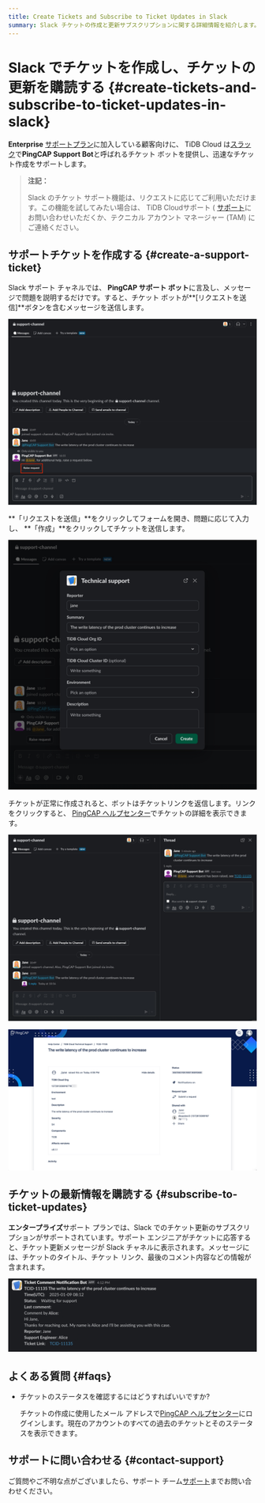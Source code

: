 ```yaml
---
title: Create Tickets and Subscribe to Ticket Updates in Slack
summary: Slack チケットの作成と更新サブスクリプションに関する詳細情報を紹介します。
---
```


# Slack でチケットを作成し、チケットの更新を購読する {#create-tickets-and-subscribe-to-ticket-updates-in-slack}

**Enterprise** [サポートプラン](/tidb-cloud/connected-care-detail.md)に加入している顧客向けに、 TiDB Cloud は[スラック](https://slack.com/)で**PingCAP Support Bot**と呼ばれるチケット ボットを提供し、迅速なチケット作成をサポートします。

> **注記：**
>
> Slack のチケット サポート機能は、リクエストに応じてご利用いただけます。この機能を試してみたい場合は、 TiDB Cloudサポート ( <a href="mailto:support@pingcap.com">[サポート](mailto:support@pingcap.com)</a>にお問い合わせいただくか、テクニカル アカウント マネージャー (TAM) にご連絡ください。

## サポートチケットを作成する {#create-a-support-ticket}

Slack サポート チャネルでは、 **PingCAP サポート ボット**に言及し、メッセージで問題を説明するだけです。すると、チケット ボットが**[リクエストを送信]**ボタンを含むメッセージを送信します。

![slack-ticket-creation-1](/media/tidb-cloud/connected-slack-ticket-creation-1.png)

**「リクエストを送信」**をクリックしてフォームを開き、問題に応じて入力し、 **「作成」**をクリックしてチケットを送信します。

![slack-ticket-creation-2](/media/tidb-cloud/connected-slack-ticket-creation-2.png)

チケットが正常に作成されると、ボットはチケットリンクを返信します。リンクをクリックすると、 [PingCAP ヘルプセンター](https://tidb.support.pingcap.com/servicedesk/customer/portals)でチケットの詳細を表示できます。

![slack-ticket-creation-3](/media/tidb-cloud/connected-slack-ticket-creation-3.png)

![slack-ticket-creation-4](/media/tidb-cloud/connected-slack-ticket-creation-4.png)

## チケットの最新情報を購読する {#subscribe-to-ticket-updates}

**エンタープライズ**サポート プランでは、Slack でのチケット更新のサブスクリプションがサポートされています。サポート エンジニアがチケットに応答すると、チケット更新メッセージが Slack チャネルに表示されます。メッセージには、チケットのタイトル、チケット リンク、最後のコメント内容などの情報が含まれます。

![slack-ticket-creation-5](/media/tidb-cloud/connected-slack-ticket-creation-5.png)

## よくある質問 {#faqs}

-   チケットのステータスを確認するにはどうすればいいですか?

    チケットの作成に使用したメール アドレスで[PingCAP ヘルプセンター](https://tidb.support.pingcap.com/servicedesk/customer/user/requests)にログインします。現在のアカウントのすべての過去のチケットとそのステータスを表示できます。

## サポートに問い合わせる {#contact-support}

ご質問やご不明な点がございましたら、サポート チーム<a href="mailto:support@pingcap.com">[サポート](mailto:support@pingcap.com)</a>までお問い合わせください。

